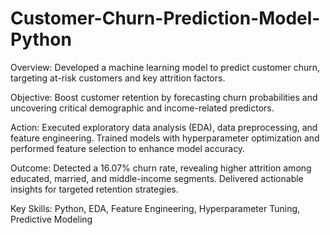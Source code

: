 # Customer-Churn-Prediction-Model-Python

Overview: Developed a machine learning model to predict customer churn, targeting at-risk customers and key attrition factors.

Objective: Boost customer retention by forecasting churn probabilities and uncovering critical demographic and income-related predictors.

Action: Executed exploratory data analysis (EDA), data preprocessing, and feature engineering. Trained models with hyperparameter optimization and performed feature selection to enhance model accuracy.

Outcome: Detected a 16.07% churn rate, revealing higher attrition among educated, married, and middle-income segments. Delivered actionable insights for targeted retention strategies.

Key Skills: Python, EDA, Feature Engineering, Hyperparameter Tuning, Predictive Modeling


